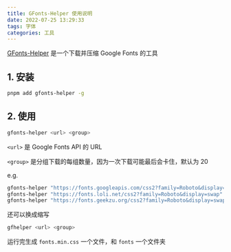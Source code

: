 ```yaml
---
title: GFonts-Helper 使用说明
date: 2022-07-25 13:29:33
tags: 字体
categories: 工具
---
```


[GFonts-Helper](https://github.com/argvchs/gfonts-helper) 是一个下载并压缩 Google Fonts 的工具

<!-- more -->

## 1. 安装

```bash
pnpm add gfonts-helper -g
```

## 2. 使用

```bash
gfonts-helper <url> <group>
```

`<url>` 是 Google Fonts API 的 URL

`<group>` 是分组下载的每组数量，因为一次下载可能最后会卡住，默认为 20

e.g.

```bash
gfonts-helper "https://fonts.googleapis.com/css2?family=Roboto&display=swap"
gfonts-helper "https://fonts.loli.net/css2?family=Roboto&display=swap"
gfonts-helper "https://fonts.geekzu.org/css2?family=Roboto&display=swap"
```

还可以换成缩写

```bash
gfhelper <url> <group>
```

运行完生成 `fonts.min.css` 一个文件，和 `fonts` 一个文件夹
